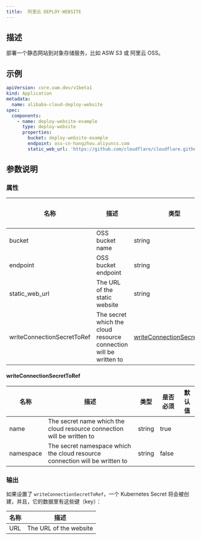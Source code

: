 ```yaml
---
title:  阿里云 DEPLOY-WEBSITE
---
```


## 描述

部署一个静态网站到对象存储服务，比如 ASW S3 或 阿里云 OSS。

## 示例

```yaml
apiVersion: core.oam.dev/v1beta1
kind: Application
metadata:
  name: alibaba-cloud-deploy-website
spec:
  components:
    - name: deploy-website-example
      type: deploy-website
      properties:
        bucket: deploy-website-example
        endpoint: oss-cn-hangzhou.aliyuncs.com
        static_web_url: 'https://github.com/cloudflare/cloudflare.github.io.git'
```

## 参数说明

### 属性

 名称 | 描述 | 类型 | 是否必须 | 默认值
------------|------------|------------|------------|------------
 bucket | OSS bucket name | string | false |
 endpoint | OSS bucket endpoint | string | true |
 static_web_url | The URL of the static website | string | false |
 writeConnectionSecretToRef | The secret which the cloud resource connection will be written to | [writeConnectionSecretToRef](#writeConnectionSecretToRef) | false |


#### writeConnectionSecretToRef

 名称 | 描述 | 类型 | 是否必须 | 默认值
 ------------ | ------------- | ------------- | ------------- | -------------
 name | The secret name which the cloud resource connection will be written to | string | true |
 namespace | The secret namespace which the cloud resource connection will be written to | string | false |


### 输出

如果设置了 `writeConnectionSecretToRef`，一个 Kubernetes Secret 将会被创建，并且，它的数据里有这些键（key）：

 名称 | 描述
 ------------ | -------------
 URL | The URL of the website

